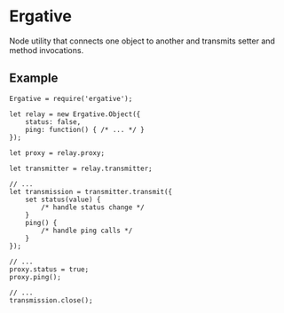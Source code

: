 # Ergative

Node utility that connects one object to another and transmits setter and method invocations.

## Example

```
Ergative = require('ergative');

let relay = new Ergative.Object({
    status: false,
    ping: function() { /* ... */ }
});

let proxy = relay.proxy;

let transmitter = relay.transmitter;

// ...
let transmission = transmitter.transmit({
    set status(value) {
        /* handle status change */
    }
    ping() {
        /* handle ping calls */
    }
});

// ...
proxy.status = true;
proxy.ping();

// ...
transmission.close();

```
